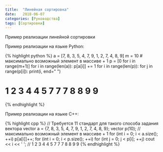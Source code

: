 ```yaml
---
title:  "Линейная сортировка"
date:   2018-06-07
categories: [Руководства]
tags: [Сортировки]
---
```


Пример реализации линейной сортировки
<!--more-->

Пример реализации на языке Python:

{% highlight python %}
a = [7, 8, 3, 5, 4, 7, 9, 1, 2, 7, 4, 8, 9]
m = 10 # максимально возможный элемент в массиве + 1
p = [0 for i in range(m+1)]
for i in range(len(a)):
    p[a[i]] += 1
for i in range(len(p)):
    for j in range(p[i]):
        print(i, end=" ")
# 1 2 3 4 4 5 7 7 7 8 8 9 9
{% endhighlight %}

Пример реализации на языке C++:

{% highlight cpp %}
// Требуется 11 стандарт для такого способа задания вектора
vector<int> a = {7, 8, 3, 5, 4, 7, 9, 1, 2, 7, 4, 8, 9};
vector<int> p(10); // максимально возможный элемент в массиве + 1
for (int i = 0; i < a.size(); ++i)
    p[a[i]]++;
for (int i = 0; i < p.size(); ++i)
    for (int j = 0; j < p[i]; ++j)
        cout << i << ' ';
// 1 2 3 4 4 5 7 7 7 8 8 9 9
{% endhighlight %}
